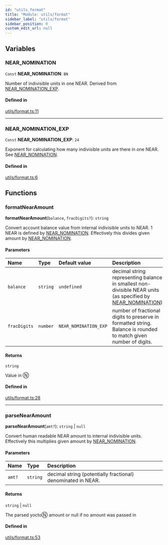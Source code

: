 ```yaml
---
id: "utils_format"
title: "Module: utils/format"
sidebar_label: "utils/format"
sidebar_position: 0
custom_edit_url: null
---
```


## Variables

### NEAR\_NOMINATION

 `Const` **NEAR\_NOMINATION**: `BN`

Number of indivisible units in one NEAR. Derived from [NEAR_NOMINATION_EXP](utils_format.md#near_nomination_exp).

#### Defined in

[utils/format.ts:11](https://github.com/maxhr/near--near-api-js/blob/81563440/packages/near-api-js/src/utils/format.ts#L11)

___

### NEAR\_NOMINATION\_EXP

 `Const` **NEAR\_NOMINATION\_EXP**: ``24``

Exponent for calculating how many indivisible units are there in one NEAR. See [NEAR_NOMINATION](utils_format.md#near_nomination).

#### Defined in

[utils/format.ts:6](https://github.com/maxhr/near--near-api-js/blob/81563440/packages/near-api-js/src/utils/format.ts#L6)

## Functions

### formatNearAmount

**formatNearAmount**(`balance`, `fracDigits?`): `string`

Convert account balance value from internal indivisible units to NEAR. 1 NEAR is defined by [NEAR_NOMINATION](utils_format.md#near_nomination).
Effectively this divides given amount by [NEAR_NOMINATION](utils_format.md#near_nomination).

#### Parameters

| Name | Type | Default value | Description |
| :------ | :------ | :------ | :------ |
| `balance` | `string` | `undefined` | decimal string representing balance in smallest non-divisible NEAR units (as specified by [NEAR_NOMINATION](utils_format.md#near_nomination)) |
| `fracDigits` | `number` | `NEAR_NOMINATION_EXP` | number of fractional digits to preserve in formatted string. Balance is rounded to match given number of digits. |

#### Returns

`string`

Value in Ⓝ

#### Defined in

[utils/format.ts:28](https://github.com/maxhr/near--near-api-js/blob/81563440/packages/near-api-js/src/utils/format.ts#L28)

___

### parseNearAmount

**parseNearAmount**(`amt?`): `string` \| ``null``

Convert human readable NEAR amount to internal indivisible units.
Effectively this multiplies given amount by [NEAR_NOMINATION](utils_format.md#near_nomination).

#### Parameters

| Name | Type | Description |
| :------ | :------ | :------ |
| `amt?` | `string` | decimal string (potentially fractional) denominated in NEAR. |

#### Returns

`string` \| ``null``

The parsed yoctoⓃ amount or null if no amount was passed in

#### Defined in

[utils/format.ts:53](https://github.com/maxhr/near--near-api-js/blob/81563440/packages/near-api-js/src/utils/format.ts#L53)
